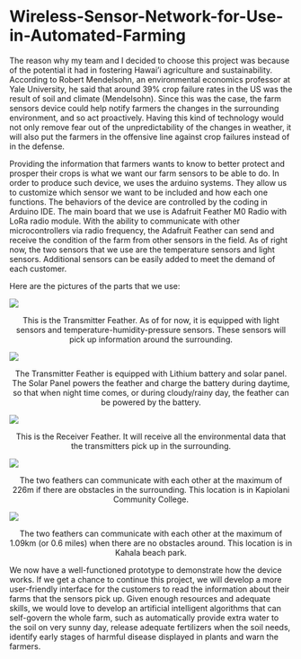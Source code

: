 # Wireless-Sensor-Network-for-Use-in-Automated-Farming

The reason why my team and I decided to choose this project was because of the potential it had in fostering Hawai’i agriculture and sustainability. According to Robert Mendelsohn, an environmental economics professor at Yale University, he said that around 39% crop failure rates in the US was the result of soil and climate (Mendelsohn). Since this was the case, the farm sensors device could help notify farmers the changes in the surrounding environment, and so act proactively. Having this kind of technology would not only remove fear out of the unpredictability of the changes in weather, it will also put the farmers in the offensive line against crop failures instead of in the defense.

Providing the information that farmers wants to know to better protect and prosper their crops is what we want our farm sensors to be able to do. In order to produce such device, we uses the arduino systems. They allow us to customize which sensor we want to be included and how each one functions. The behaviors of the device are controlled by the coding in Arduino IDE. The main board that we use is Adafruit Feather M0 Radio with LoRa radio module. With the ability to communicate with other microcontrollers via radio frequency, the Adafruit Feather can send and receive the condition of the farm from other sensors in the field. As of right now, the two sensors that we use are the temperature sensors and light sensors. Additional sensors can be easily added to meet the demand of each customer.

Here are the pictures of the parts that we use:

![]({{site.baseurl}}//aa.png)
<center>This is the Transmitter Feather. As of for now, it is equipped with light sensors and temperature-humidity-pressure sensors. These sensors will pick up information around the surrounding.</center> 

![]({{site.baseurl}}//ff.png)
<center>The Transmitter Feather is equipped with Lithium battery and solar panel. The Solar Panel powers the feather and charge the battery during daytime, so that when night time comes, or during cloudy/rainy day, the feather can be powered by the battery.</center>

![]({{site.baseurl}}//Receiver%20Board%20Feather.png)

<center>This is the Receiver Feather. It will receive all the environmental data that the transmitters pick up in the surrounding.</center>

![]({{site.baseurl}}//Distance%20The%20Sensors%20Can%20Communicate%20with%20Obstacles.PNG)
<center>The two feathers can communicate with each other at the maximum of 226m if there are obstacles in the surrounding. This location is in Kapiolani Community College. </center>

![]({{site.baseurl}}//Distance%20The%20Sensors%20Can%20Communicate%20without%20Obstacles.PNG)
<center>The two feathers can communicate with each other at the maximum of 1.09km (or 0.6 miles) when there are no obstacles around. This location is in Kahala beach park. </center>

We now have a well-functioned prototype to demonstrate how the device works. If we get a chance to continue this project, we will develop a more user-friendly interface for the customers to read the information about their farms that the sensors pick up. Given enough resources and adequate skills, we would love to develop an artificial intelligent algorithms that can self-govern the whole farm, such as automatically provide extra water to the soil on very sunny day, release adequate fertilizers when the soil needs, identify early stages of harmful disease displayed in plants and warn the farmers.

